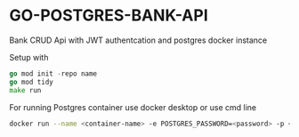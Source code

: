 # GO-POSTGRES-BANK-API
Bank CRUD Api with JWT authentcation and postgres docker instance

Setup with 
```go
go mod init -repo name
go mod tidy
make run
```
For running Postgres container use docker desktop or use cmd line 

```bash
docker run --name <container-name> -e POSTGRES_PASSWORD=<password> -p <host-port>:<container-port> -d postgres:<tag>
```
